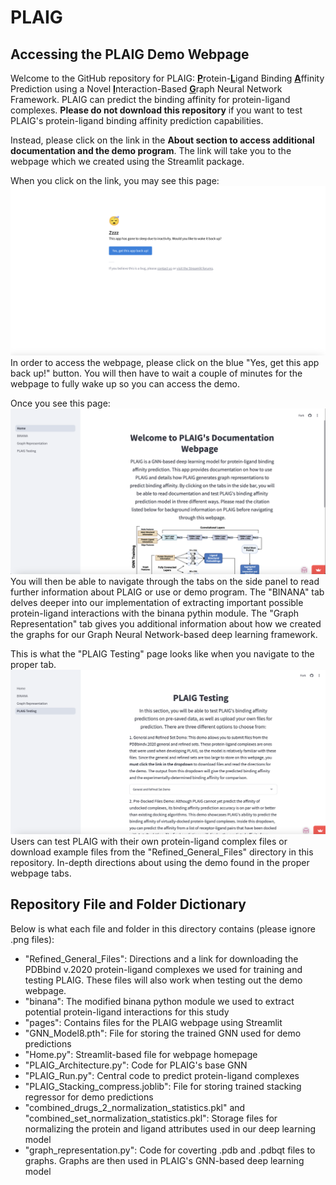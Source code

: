 # PLAIG
## Accessing the PLAIG Demo Webpage
Welcome to the GitHub repository for PLAIG: <u>**P**</u>rotein-<u>**L**</u>igand Binding <u>**A**</u>ffinity Prediction 
using a Novel <u>**I**</u>nteraction-Based <u>**G**</u>raph Neural Network Framework. PLAIG can predict the binding 
affinity for protein-ligand complexes. **Please do not download this repository** if you want to test PLAIG's 
protein-ligand binding affinity prediction capabilities. 

Instead, please click on the link in the **About section to access additional documentation and the demo program**. 
The link will take you to the webpage which we created using the Streamlit package.

When you click on the link, you may see this page:
![sleeping](sleep_plaig.png)
In order to access the webpage, please click on the blue "Yes, get this app back up!" button. You will then have to wait
a couple of minutes for the webpage to fully wake up so you can access the demo.

Once you see this page:
![homepage](homepage.png)
You will then be able to navigate through the tabs on the side panel to read further information about PLAIG or use or 
demo program. The "BINANA" tab delves deeper into our implementation of extracting important possible protein-ligand 
interactions with the binana pythin module. The "Graph Representation" tab gives you additional information about 
how we created the graphs for our Graph Neural Network-based deep learning framework. 

This is what the "PLAIG Testing" page looks like when you navigate to the proper tab.
![testing](plaig_testing_page.png)
Users can test PLAIG with their own protein-ligand complex files or download example files from the 
"Refined_General_Files" directory in this repository. In-depth directions about using the demo found in the proper 
webpage tabs. 

## Repository File and Folder Dictionary

Below is what each file and folder in this directory contains (please ignore .png files):

- "Refined_General_Files": Directions and a link for downloading the PDBbind v.2020 protein-ligand complexes we used 
for training and testing PLAIG. These files will also work when testing out the demo webpage.
- "binana": The modified binana python module we used to extract potential protein-ligand interactions for this study
- "pages": Contains files for the PLAIG webpage using Streamlit
- "GNN_Model8.pth": File for storing the trained GNN used for demo predictions
- "Home.py": Streamlit-based file for webpage homepage
- "PLAIG_Architecture.py": Code for PLAIG's base GNN
- "PLAIG_Run.py": Central code to predict protein-ligand complexes
- "PLAIG_Stacking_compress.joblib": File for storing trained stacking regressor for demo predictions
- "combined_drugs_2_normalization_statistics.pkl" and "combined_set_normalization_statistics.pkl": Storage files for 
  normalizing the protein and ligand attributes used in our deep learning model
- "graph_representation.py": Code for coverting .pdb and .pdbqt files to graphs. Graphs are then used in PLAIG's 
  GNN-based deep learning model



